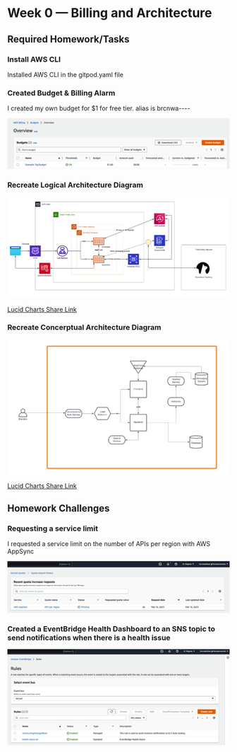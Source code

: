 # Week 0 — Billing and Architecture

## Required Homework/Tasks

### Install AWS CLI

Installed AWS CLI in the gitpod.yaml file

### Created Budget & Billing Alarm

I created my own budget for $1 for free tier.
alias is brcnwa----

![Image of Budget Alarm](assets/Budget-alarm.png)

### Recreate Logical Architecture Diagram

![Lucid Charts Logical diagram](assets/cruddur%20-%20logical%20architecture%20diagram.png)

[Lucid Charts Share Link](https://lucid.app/lucidchart/63a72d28-ec5c-49a9-a690-6b446590fb29/edit?viewport_loc=248%2C-85%2C2552%2C2033%2C0_0&invitationId=inv_1318a3d0-92b9-4ff0-889c-f80cb1fbd8d2)

### Recreate Concerptual Architecture Diagram

![Lucid Charts Logical diagram](assets/cruddur%20-%20conceptual%20architecture%20diagram.png)

[Lucid Charts Share Link](https://lucid.app/lucidchart/aca4120b-f627-4616-99ce-5550a1db5192/edit?viewport_loc=-315%2C-653%2C2374%2C1649%2C0_0&invitationId=inv_42f56f95-3d6c-4169-8eb9-8c28a7b09a6e)

## Homework Challenges

### Requesting a service limit

I requested a service limit on the number of APIs per region with AWS AppSync

![Service Request AppSync](assets/service-request-appsync.png)


### Created a EventBridge Health Dashboard to an SNS topic to send notifications when there is a health issue

![EventBridge Health Dashboard](assets/health-eventbridge.png)
